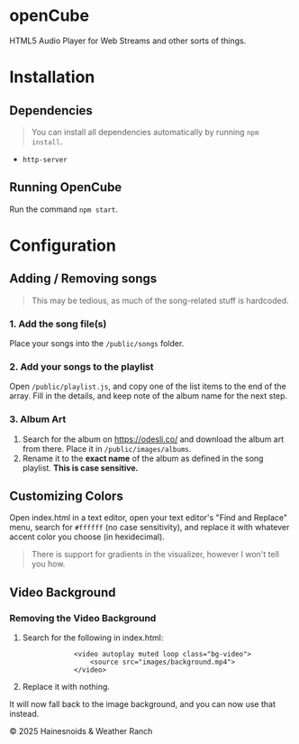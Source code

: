 # openCube
HTML5 Audio Player for Web Streams and other sorts of things.

# Installation
## Dependencies
> You can install all dependencies automatically by running `npm install`.
- `http-server`
## Running OpenCube
Run the command `npm start`.
# Configuration
## Adding / Removing songs
> This may be tedious, as much of the song-related stuff is hardcoded.
### 1. Add the song file(s)
Place your songs into the `/public/songs` folder.
### 2. Add your songs to the playlist
Open `/public/playlist.js`, and copy one of the list items to the end of the array. Fill in the details, and keep note of the album name for the next step.
### 3. Album Art
1. Search for the album on https://odesli.co/ and download the album art from there. Place it in `/public/images/albums`.
2. Rename it to the **exact name** of the album as defined in the song playlist. **This is case sensitive.**

## Customizing Colors
Open index.html in a text editor, open your text editor's "Find and Replace" menu, search for `#ffffff` (no case sensitivity), and replace it with whatever accent color you choose (in hexidecimal). 
> There is support for gradients in the visualizer, however I won't tell you how.

##  Video Background
### Removing the Video Background
1. Search for the following in index.html:
```
                <video autoplay muted loop class="bg-video">
                    <source src="images/background.mp4">
                </video>
```
2. Replace it with nothing.

It will now fall back to the image background, and you can now use that instead.

© 2025 Hainesnoids & Weather Ranch